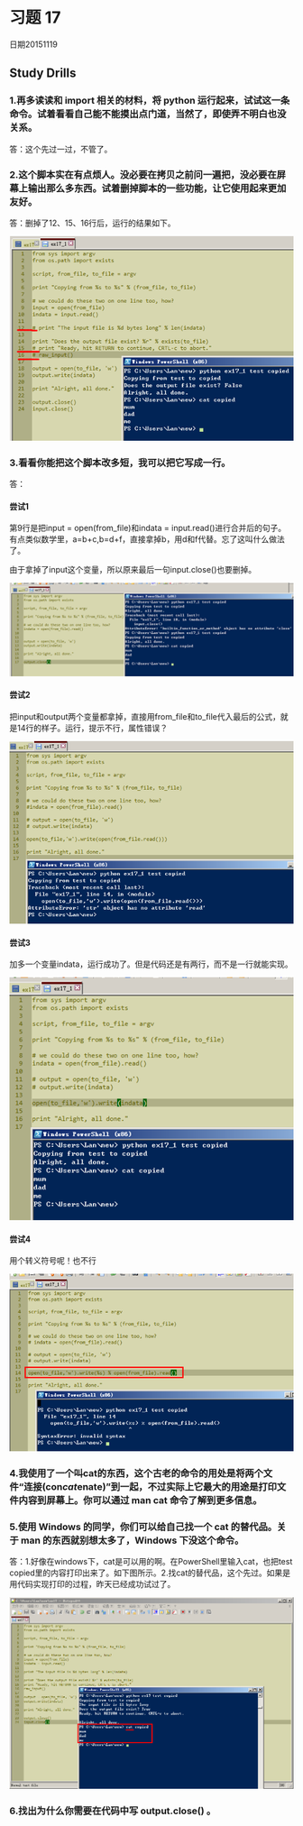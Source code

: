# 习题 17 

日期20151119

## Study Drills

### 1.再多读读和 import 相关的材料，将 python 运行起来，试试这一条命令。试着看看自己能不能摸出点门道，当然了，即使弄不明白也没关系。

答：这个先过一过，不管了。

### 2.这个脚本实在有点烦人。没必要在拷贝之前问一遍把，没必要在屏幕上输出那么多东西。试着删掉脚本的一些功能，让它使用起来更加友好。

答：删掉了12、15、16行后，运行的结果如下。

![](ex172.png)

### 3.看看你能把这个脚本改多短，我可以把它写成一行。

答：

#### 尝试1
第9行是把input = open(from_file)和indata = input.read()进行合并后的句子。有点类似数学里，a=b+c,b=d+f，直接拿掉b，用d和f代替。忘了这叫什么做法了。

由于拿掉了input这个变量，所以原来最后一句input.close()也要删掉。

![](ex173.png)

#### 尝试2

把input和output两个变量都拿掉，直接用from_file和to_file代入最后的公式，就是14行的样子。运行，提示不行，属性错误？

![](ex174.png)

#### 尝试3

加多一个变量indata，运行成功了。但是代码还是有两行，而不是一行就能实现。

![](ex175.png)

#### 尝试4

用个转义符号呢！也不行

![](ex176.png)

### 4.我使用了一个叫cat的东西，这个古老的命令的用处是将两个文件“连接(con*cat*enate)”到一起，不过实际上它最大的用途是打印文件内容到屏幕上。你可以通过 man cat 命令了解到更多信息。

### 5.使用 Windows 的同学，你们可以给自己找一个 cat 的替代品。关于 man 的东西就别想太多了，Windows 下没这个命令。

答：1.好像在windows下，cat是可以用的啊。在PowerShell里输入cat，也把test copied里的内容打印出来了。如下图所示。2.找cat的替代品，这个先过。如果是用代码实现打印的过程，昨天已经成功试过了。

![](ex171.png)


### 6.找出为什么你需要在代码中写 output.close() 。


